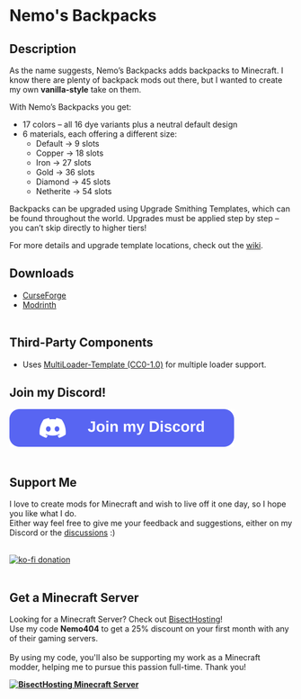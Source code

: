 # Nemo's Backpacks

## Description
As the name suggests, Nemo’s Backpacks adds backpacks to Minecraft.
I know there are plenty of backpack mods out there, but I wanted to create my own **vanilla-style** take on them.

With Nemo’s Backpacks you get:
- 17 colors – all 16 dye variants plus a neutral default design
- 6 materials, each offering a different size:
  - Default → 9 slots
  - Copper → 18 slots
  - Iron → 27 slots
  - Gold → 36 slots
  - Diamond → 45 slots
  - Netherite → 54 slots

Backpacks can be upgraded using Upgrade Smithing Templates, which can be found throughout the world.
Upgrades must be applied step by step – you can’t skip directly to higher tiers!

For more details and upgrade template locations, check out the [wiki](https://wiki.devnemo.com/projects/minecraft-mods/nemos-backpacks/general).

## Downloads
- [CurseForge](https://curseforge.com/minecraft/mc-mods/nemos-backpacks)
- [Modrinth](https://modrinth.com/mod/nemos-backpacks)
<br><br>

## Third-Party Components

- Uses [MultiLoader‑Template (CC0-1.0)](https://github.com/jaredlll08/MultiLoader-Template) for multiple loader support.

## Join my Discord!
[![Join my Discord](https://github.com/NemoNotFound/NemoNotFound/blob/master/resources/svg/join_discord_button.svg?raw=true)](https://discord.com/invite/yxs9dga)
<br><br>

## Support Me
I love to create mods for Minecraft and wish to live off it one day, so I hope you like what I do. <br>
Either way feel free to give me your feedback and suggestions, either on my Discord or the [discussions](https://github.com/NemoOnGH/NemosBackpacks/discussions/) :)
<br><br>

[![ko-fi donation](https://ko-fi.com/img/githubbutton_sm.svg)](https://ko-fi.devnemo.com)
<br><br>

## Get a Minecraft Server
Looking for a Minecraft Server? Check out [BisectHosting](https://bisecthosting.com/Nemo404)! <br>
Use my code **Nemo404** to get a 25% discount on your first month with any of their gaming servers. <br><br>
By using my code, you'll also be supporting my work as a Minecraft modder, helping me to pursue this passion full-time. Thank you!

[**![BisectHosting Minecraft Server](https://www.bisecthosting.com/partners/custom-banners/e6d95b5e-b7fb-47eb-ad78-4dc6071a6171.png)**](https://bisecthosting.com/Nemo404)

